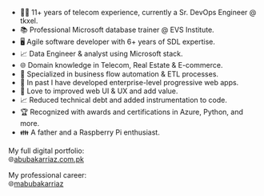 - 👨‍💼 11+ years of telecom experience, currently a Sr. DevOps Engineer @ tkxel.
- 📚 Professional Microsoft database trainer @ EVS Institute.
- 🖥️ Agile software developer with 6+ years of SDL expertise.
- 📈 Data Engineer & analyst using Microsoft stack.
- 🌐 Domain knowledge in Telecom, Real Estate & E-commerce.
- 🤖 Specialized in business flow automation & ETL processes.
- 📱 In past I have developed enterprise-level progressive web apps.
- 💼 Love to improved web UI & UX and add value.
- 📈 Reduced technical debt and added instrumentation to code.
- 🏆 Recognized with awards and certifications in Azure, Python, and more.
- 👪 A father and a Raspberry Pi enthusiast.

My full digital portfolio:  
🌐[abubakarriaz.com.pk](https://abubakarriaz.com.pk)

My professional career:  
🌐[mabubakarriaz](https://www.linkedin.com/in/mabubakarriaz/)
